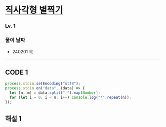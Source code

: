 # [직사각형 별찍기](https://school.programmers.co.kr/learn/courses/30/lessons/12969)

### Lv. 1

### 풀이 날짜

- 240201 목

---

## CODE 1

```javascript
process.stdin.setEncoding("utf8");
process.stdin.on("data", (data) => {
  let [n, m] = data.split(" ").map(Number);
  for (let i = 0; i < m; i++) console.log("*".repeat(n));
});
```

## 해설 1
